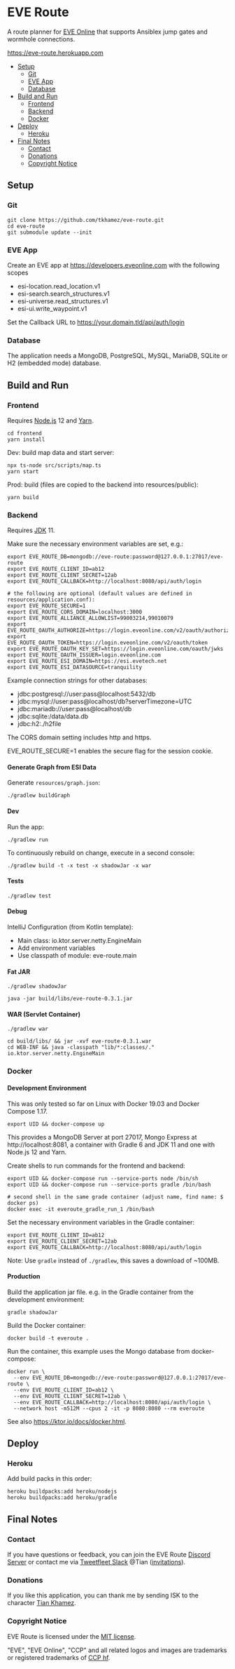 # EVE Route

A route planner for [EVE Online](https://www.eveonline.com/) that supports Ansiblex jump gates and wormhole connections.

https://eve-route.herokuapp.com

<!-- toc -->

- [Setup](#setup)
  * [Git](#git)
  * [EVE App](#eve-app)
  * [Database](#database)
- [Build and Run](#build-and-run)
  * [Frontend](#frontend)
  * [Backend](#backend)
  * [Docker](#docker)
- [Deploy](#deploy)
  * [Heroku](#heroku)
- [Final Notes](#final-notes)
  * [Contact](#contact)
  * [Donations](#donations)
  * [Copyright Notice](#copyright-notice)

<!-- tocstop -->

## Setup

### Git

```shell script
git clone https://github.com/tkhamez/eve-route.git
cd eve-route
git submodule update --init
```

### EVE App

Create an EVE app at https://developers.eveonline.com with the following scopes
- esi-location.read_location.v1
- esi-search.search_structures.v1
- esi-universe.read_structures.v1
- esi-ui.write_waypoint.v1

Set the Callback URL to https://your.domain.tld/api/auth/login

### Database

The application needs a MongoDB, PostgreSQL, MySQL, MariaDB, SQLite or H2 (embedded mode) database.

## Build and Run

### Frontend

Requires [Node.js](https://nodejs.org/) 12 and [Yarn](https://yarnpkg.com/).

```shell script
cd frontend
yarn install
```

Dev: build map data and start server:
```shell script
npx ts-node src/scripts/map.ts
yarn start
```

Prod: build (files are copied to the backend into resources/public):
```shell script
yarn build
```

### Backend

Requires [JDK](https://openjdk.java.net/) 11.

Make sure the necessary environment variables are set, e.g.:
```shell script
export EVE_ROUTE_DB=mongodb://eve-route:password@127.0.0.1:27017/eve-route
export EVE_ROUTE_CLIENT_ID=ab12
export EVE_ROUTE_CLIENT_SECRET=12ab
export EVE_ROUTE_CALLBACK=http://localhost:8080/api/auth/login

# the following are optional (default values are defined in resources/application.conf):
export EVE_ROUTE_SECURE=1
export EVE_ROUTE_CORS_DOMAIN=localhost:3000
export EVE_ROUTE_ALLIANCE_ALLOWLIST=99003214,99010079
export EVE_ROUTE_OAUTH_AUTHORIZE=https://login.eveonline.com/v2/oauth/authorize
export EVE_ROUTE_OAUTH_TOKEN=https://login.eveonline.com/v2/oauth/token
export EVE_ROUTE_OAUTH_KEY_SET=https://login.eveonline.com/oauth/jwks
export EVE_ROUTE_OAUTH_ISSUER=login.eveonline.com
export EVE_ROUTE_ESI_DOMAIN=https://esi.evetech.net
export EVE_ROUTE_ESI_DATASOURCE=tranquility
```

Example connection strings for other databases: 
- jdbc:postgresql://user:pass@localhost:5432/db
- jdbc:mysql://user:pass@localhost/db?serverTimezone=UTC
- jdbc:mariadb://user:pass@localhost/db
- jdbc:sqlite:/data/data.db
- jdbc:h2:./h2file

The CORS domain setting includes http and https.

EVE_ROUTE_SECURE=1 enables the secure flag for the session cookie.

#### Generate Graph from ESI Data

Generate `resources/graph.json`:
```shell script
./gradlew buildGraph
```

#### Dev

Run the app:
```shell script
./gradlew run
```

To continuously rebuild on change, execute in a second console: 
```shell script
./gradlew build -t -x test -x shadowJar -x war
```

#### Tests

```shell script
./gradlew test
```

#### Debug

IntelliJ Configuration (from Kotlin template):
- Main class: io.ktor.server.netty.EngineMain
- Add environment variables
- Use classpath of module: eve-route.main

#### Fat JAR

```shell script
./gradlew shadowJar

java -jar build/libs/eve-route-0.3.1.jar
```

#### WAR (Servlet Container)

```shell script
./gradlew war

cd build/libs/ && jar -xvf eve-route-0.3.1.war
cd WEB-INF && java -classpath "lib/*:classes/." io.ktor.server.netty.EngineMain
```

### Docker

#### Development Environment

This was only tested so far on Linux with Docker 19.03 and Docker Compose 1.17.

```shell script
export UID && docker-compose up
```

This provides a MongoDB Server at port 27017, Mongo Express at http://localhost:8081, a container with
Gradle 6 and JDK 11 and one with Node.js 12 and Yarn.

Create shells to run commands for the frontend and backend:
```shell script
export UID && docker-compose run --service-ports node /bin/sh
export UID && docker-compose run --service-ports gradle /bin/bash

# second shell in the same grade container (adjust name, find name: $ docker ps)
docker exec -it everoute_gradle_run_1 /bin/bash
```

Set the necessary environment variables in the Gradle container:
```shell script
export EVE_ROUTE_CLIENT_ID=ab12
export EVE_ROUTE_CLIENT_SECRET=12ab
export EVE_ROUTE_CALLBACK=http://localhost:8080/api/auth/login
```

Note: Use `gradle` instead of `./gradlew`, this saves a download of ~100MB.

#### Production

Build the application jar file. e.g. in the Gradle container from the development environment:
```shell script
gradle shadowJar
```

Build the Docker container:
```shell script
docker build -t everoute .
```

Run the container, this example uses the Mongo database from docker-compose:
```shell script
docker run \
  --env EVE_ROUTE_DB=mongodb://eve-route:password@127.0.0.1:27017/eve-route \
  --env EVE_ROUTE_CLIENT_ID=ab12 \
  --env EVE_ROUTE_CLIENT_SECRET=12ab \
  --env EVE_ROUTE_CALLBACK=http://localhost:8080/api/auth/login \
  --network host -m512M --cpus 2 -it -p 8080:8080 --rm everoute
```

See also https://ktor.io/docs/docker.html.

## Deploy

### Heroku

Add build packs in this order:

```shell script
heroku buildpacks:add heroku/nodejs
heroku buildpacks:add heroku/gradle
```

## Final Notes

### Contact

If you have questions or feedback, you can join the EVE Route [Discord Server](https://discord.gg/EjzHx8p) 
or contact me via [Tweetfleet Slack](https://tweetfleet.slack.com) @Tian 
([invitations](https://slack.eveisesi.space/)).

### Donations

If you like this application, you can thank me by sending ISK to the character 
[Tian Khamez](https://evewho.com/character/96061222).

### Copyright Notice

EVE Route is licensed under the [MIT license](LICENSE).

"EVE", "EVE Online", "CCP" and all related logos and images are trademarks or registered trademarks of
[CCP hf](http://www.ccpgames.com/).
